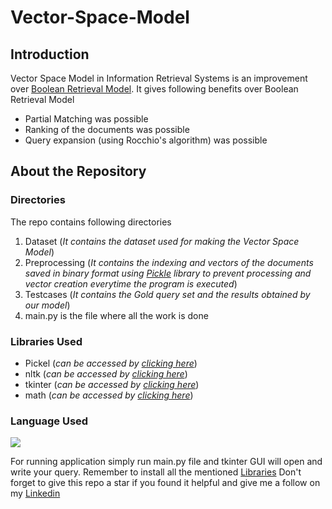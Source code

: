 # Vector-Space-Model


## Introduction

Vector Space Model in Information Retrieval Systems is an improvement over <a href = "https://github.com/siddiki002/Boolean-Retrieval-Model" target = _blank>Boolean Retrieval Model</a>.
It gives following benefits over Boolean Retrieval Model
* Partial Matching was possible
* Ranking of the documents was possible
* Query expansion (using Rocchio's algorithm) was possible

## About the Repository

### Directories
The repo contains following directories
1. Dataset (_It contains the dataset used for making the Vector Space Model_)
2. Preprocessing (_It contains the indexing and vectors of the documents saved in binary format using <a href = "https://docs.python.org/3/library/pickle.html" target = _blank>Pickle</a> library to prevent processing and vector creation everytime the program is executed_) 
3. Testcases (_It contains the Gold query set and the results obtained by our model_)
4. main.py is the file where all the work is done
<a name="libraries"></a>
### Libraries Used
* Pickel (_can be accessed by <a href = "https://docs.python.org/3/library/pickle.html" target = _blank>clicking here</a>_)
* nltk (_can be accessed by <a href  ="https://www.nltk.org/" target = _blank>clicking here</a>_)
* tkinter (_can be accessed by <a href = "https://docs.python.org/3/library/tkinter.html" target = _blank>clicking here</a>_)
* math (_can be accessed by <a href = "https://docs.python.org/3/library/math.html" target = _blank>clicking here</a>_)


### Language Used
<img src = "https://img.shields.io/badge/-Python3-yellow?logo=python&style=for-the-badge" />

For running application simply run main.py file and tkinter GUI will open and write your query. Remember to install all the mentioned <a href = "#libraries">Libraries</a>
Don't forget to give this repo a star if you found it helpful and give me a follow on my <a href = "https://www.linkedin.com/in/muhammad-ammar-siddiqui-09b519221/">Linkedin</a>
